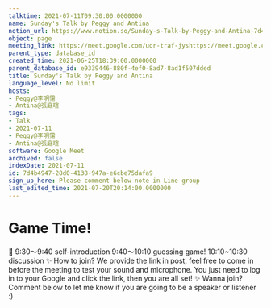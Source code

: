```yaml
---
talktime: 2021-07-11T09:30:00.0000000
name: Sunday's Talk by Peggy and Antina
notion_url: https://www.notion.so/Sunday-s-Talk-by-Peggy-and-Antina-7d4b494728d04138947ae6cbe75dafa9
object: page
meeting_link: https://meet.google.com/uor-traf-jyshttps://meet.google.com/uor-traf-jys
parent_type: database_id
created_time: 2021-06-25T18:39:00.0000000
parent_database_id: e9339446-880f-4ef0-8ad7-8ad1f507dded
title: Sunday's Talk by Peggy and Antina
language_level: No limit
hosts:
- Peggy@李明霈
- Antina@張庭瑄
tags:
- Talk
- 2021-07-11
- Peggy@李明霈
- Antina@張庭瑄
software: Google Meet
archived: false
indexDate: 2021-07-11
id: 7d4b4947-28d0-4138-947a-e6cbe75dafa9
sign_up_here: Please comment below note in Line group
last_edited_time: 2021-07-20T20:14:00.0000000
---
```



# Game Time!
📅
9:30～9:40 self-introduction
9:40～10:10 guessing game!
10:10~10:30 discussion
✨
How to join?
We provide the link in post, feel free to come in before the meeting to test your sound and microphone. You just need to log in to your Google and click the link, then you are all set!
✨
Wanna join?
Comment below to let me know if you are going to be a speaker or listener :)


